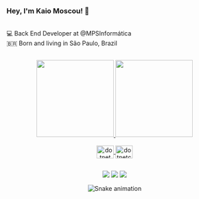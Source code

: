 ### Hey, I'm Kaio Moscou! 👋
<br>
💻 Back End Developer at @MPSInformática <br>
🇧🇷 Born and living in São Paulo, Brazil <br>

##

<div align="center">
 <a href="https://github.com/kaioba10">
  <img height="180em" src="https://github-readme-stats.vercel.app/api?username=kaioba10&show_icons=true&theme=midnight-purple&include_all_commits=true&count_private=true"/>
 <img height="180em" src="https://github-readme-stats.vercel.app/api/top-langs/?username=kaioba10&layout=compact&langs_count=7&theme=midnight-purple"/>
</div>
 <div align="center" style="display: inline_block"><br>
  
  <img align="center" alt="dotnet" height="30" width="40" src="https://cdn.jsdelivr.net/gh/devicons/devicon/icons/dot-net/dot-net-plain-wordmark.svg" /> 
  <img align="center" alt="dotnetcore" height="30" width="40" src="https://cdn.jsdelivr.net/gh/devicons/devicon/icons/dotnetcore/dotnetcore-original.svg">
 
</div>
 
##
 
<div align="center"> 
 <a href = "mailto:kaio.chalup@gmail.com"><img src="https://img.shields.io/badge/Gmail-D14836?style=for-the-badge&logo=gmail&logoColor=white" target="_blank"></a>
 <a href="https://www.linkedin.com/in/kaioba10/" target="_blank"><img src="https://img.shields.io/badge/-LinkedIn-%230077B5?style=for-the-badge&logo=linkedin&logoColor=white" target="_blank"></a>
  <a href="https://kaioba10.github.io/" target="_blank"><img src="https://img.shields.io/badge/HTML-239120?style=for-the-badge&logo=html5&logoColor=white" target="_blank"></a>  
  
  ![Snake animation](https://github.com/kaioba10/kaioba10/blob/output/github-contribution-grid-snake.svg)  
</div>
